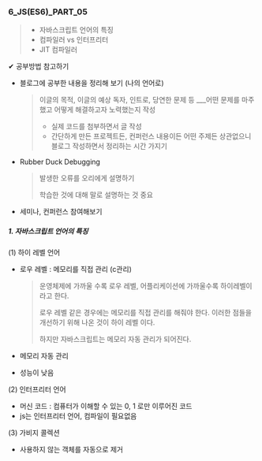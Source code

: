 ### 6_JS(ES6)_PART_05

> * 자바스크립트 언어의 특징
> * 컴파일러 vs 인터프리터 
> * JIT 컴파일러 



✔ 공부방법 참고하기 

* 블로그에 공부한 내용을 정리해 보기 (나의 언어로)

  > 이글의 목적, 이글의 예상 독자, 인트로, 당연한 문제 등
  > ___어떤 문제를 마주했고 어떻게 해결하고자 노력했는지 작성
  >
  > *  실제 코드를 첨부하면서 글 작성 
  > * 간단하게 만든 프로젝트든, 컨퍼런스 내용이든 어떤 주제든 상관없으니 블로그 작성하면서 정리하는 시간 가지기 

* Rubber Duck Debugging

  > 발생한 오류를 오리에게 설명하기 
  >
  > 학습한 것에 대해 말로 설명하는 것 중요 

* 세미나, 컨퍼런스 참여해보기 





##### 1. 자바스크립트 언어의 특징

(1) 하이 레벨 언어 

* 로우 레벨 : 메모리를 직접 관리 (c관리)

  > 운영체제에 가까울 수록 로우 레벨, 어플리케이션에 가까울수록 하이레벨이라고 한다. 
  >
  > 로우 레벨 같은 경우에는 메모리를 직접 관리를 해줘야 한다. 이러한 점들을 개선하기 위해 나온 것이 하이 레벨 이다. 
  >
  > 하지만 자바스크립트는 메모리 자동 관리가 되어진다. 

* 메모리 자동 관리 

* 성능이 낮음



(2) 인터프리터 언어 

* 머신 코드 : 컴퓨터가 이해할 수 있는 0, 1 로만 이루어진 코드 
* js는 인터프리터 언어, 컴파일이 필요없음 



(3) 가비지 콜렉션

* 사용하지 않는 객체를 자동으로 제거 

